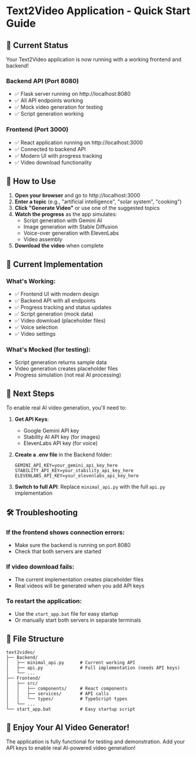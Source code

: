 # Text2Video Application - Quick Start Guide

## 🚀 Current Status
Your Text2Video application is now running with a working frontend and backend!

### Backend API (Port 8080)
- ✅ Flask server running on http://localhost:8080
- ✅ All API endpoints working
- ✅ Mock video generation for testing
- ✅ Script generation working

### Frontend (Port 3000)
- ✅ React application running on http://localhost:3000
- ✅ Connected to backend API
- ✅ Modern UI with progress tracking
- ✅ Video download functionality

## 🎯 How to Use

1. **Open your browser** and go to http://localhost:3000
2. **Enter a topic** (e.g., "artificial intelligence", "solar system", "cooking")
3. **Click "Generate Video"** or use one of the suggested topics
4. **Watch the progress** as the app simulates:
   - Script generation with Gemini AI
   - Image generation with Stable Diffusion
   - Voice-over generation with ElevenLabs
   - Video assembly
5. **Download the video** when complete

## 🔧 Current Implementation

### What's Working:
- ✅ Frontend UI with modern design
- ✅ Backend API with all endpoints
- ✅ Progress tracking and status updates
- ✅ Script generation (mock data)
- ✅ Video download (placeholder files)
- ✅ Voice selection
- ✅ Video settings

### What's Mocked (for testing):
- Script generation returns sample data
- Video generation creates placeholder files
- Progress simulation (not real AI processing)

## 🚀 Next Steps

To enable real AI video generation, you'll need to:

1. **Get API Keys**:
   - Google Gemini API key
   - Stability AI API key (for images)
   - ElevenLabs API key (for voice)

2. **Create a .env file** in the Backend folder:
   ```
   GEMINI_API_KEY=your_gemini_api_key_here
   STABILITY_API_KEY=your_stability_api_key_here
   ELEVENLABS_API_KEY=your_elevenlabs_api_key_here
   ```

3. **Switch to full API**: Replace `minimal_api.py` with the full `api.py` implementation

## 🛠️ Troubleshooting

### If the frontend shows connection errors:
- Make sure the backend is running on port 8080
- Check that both servers are started

### If video download fails:
- The current implementation creates placeholder files
- Real videos will be generated when you add API keys

### To restart the application:
- Use the `start_app.bat` file for easy startup
- Or manually start both servers in separate terminals

## 📁 File Structure
```
text2video/
├── Backend/
│   ├── minimal_api.py      # Current working API
│   ├── api.py              # Full implementation (needs API keys)
│   └── ...
├── Frontend/
│   ├── src/
│   │   ├── components/     # React components
│   │   ├── services/       # API calls
│   │   └── types/          # TypeScript types
│   └── ...
└── start_app.bat           # Easy startup script
```

## 🎉 Enjoy Your AI Video Generator!

The application is fully functional for testing and demonstration. Add your API keys to enable real AI-powered video generation!
